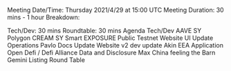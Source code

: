 Meeting Date/Time: Thursday 2021/4/29 at 15:00 UTC
Meeting Duration: 30 mins - 1 hour
Breakdown:

Tech/Dev: 30 mins
Roundtable: 30 mins
Agenda
Tech/Dev
AAVE SY
Polygon
CREAM SY
Smart EXPOSURE
Public Testnet
Website UI Update
Operations
Pavlo
Docs Update
Website v2 dev update
Akin
EEA Application
Open Defi / Defi Alliance
Data and Disclosure
Max
China feeling the Barn
Gemini Listing
Round Table
